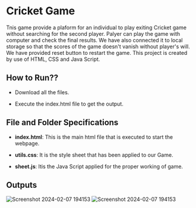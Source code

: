 # Cricket Game
Tnis game provide a plaform for an individual to play exiting Cricket game without searching for the second player. Palyer can play the game with computer and check the final results. We have also connected it to local storage so that the scores of the game doesn't vanish without player's will. We have provided reset button to restart the game.
This project is created by use of HTML, CSS and Java Script.

## How to Run??
* Download all the files. 

* Execute the index.html file to get the output.

## File and Folder Specifications

* **index.html**: This is the main html file that is executed to start the webpage.

* **utils.css**: It is the style sheet that has been applied to our Game.

* **sheet.js**: Itis the Java Script applied for the proper working of game.

## Outputs

![Screenshot 2024-02-07 194153](https://github.com/Kanika-1404/Cricket-Game/assets/140299493/7b4888bc-0ca5-4ce3-979d-282fe11135b3)
![Screenshot 2024-02-07 194153](https://github.com/Kanika-1404/Cricket-Game/assets/140299493/d43ec13e-cbd7-40ae-b5b5-c4b3615f37f6)
